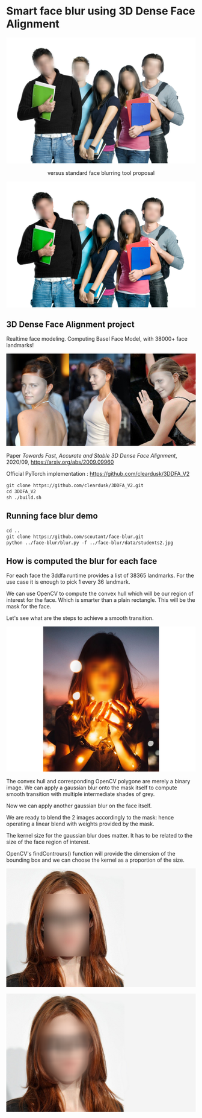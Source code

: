 # Smart face blur using 3D Dense Face Alignment

![students blurred](data/students2_67_66.jpg)

<p align="center">
versus standard face blurring tool proposal
</p>

![students blurred](data/students2_defaced.jpg)


## 3D Dense Face Alignment project

Realtime face modeling. Computing Basel Face Model, with 38000+ face landmarks!

![Emma with 3d output](data/emma_3d.jpg)

Paper _Towards Fast, Accurate and Stable 3D Dense Face Alignment_, 2020/09, 
https://arxiv.org/abs/2009.09960

Official PyTorch implementation : https://github.com/cleardusk/3DDFA_V2

```shell script
git clone https://github.com/cleardusk/3DDFA_V2.git
cd 3DDFA_V2
sh ./build.sh
```

## Running face blur demo

```shell script
cd ..
git clone https://github.com/scoutant/face-blur.git
python ../face-blur/blur.py -f ../face-blur/data/students2.jpg
```

## How is computed the blur for each face

For each face the 3ddfa runtime provides a list of 38365 landmarks. For the use case it is enough to pick 1 every 36 landmark.

We can use OpenCV to compute the convex hull which will be our region of interest for the face. Which is smarter than a plain rectangle.
This will be the mask for the face.

Let's see what are the steps to achieve a smooth transition.

![students blurred](data/magic_43_42.png)
    
The convex hull and corresponding OpenCV polygone are merely a binary image.
We can apply a gaussian blur onto the mask itself to compute smooth transition with multiple intermediate shades of grey.

Now we can apply another gaussian blur on the face itself.

We are ready to blend the 2 images accordingly to the mask: hence operating a linear blend with weights provided by the mask.

The kernel size for the gaussian blur does matter. It has to be related to the size of the face region of interest.

OpenCV's findContrours() function will provide the dimension of the bounding box and we can choose the kernel as a proportion of the size.  

![alyssa defaced](data/alyssa-campanella_defaced.jpg)

![alyssa blurred](data/alyssa_campanella_59_57.png)


